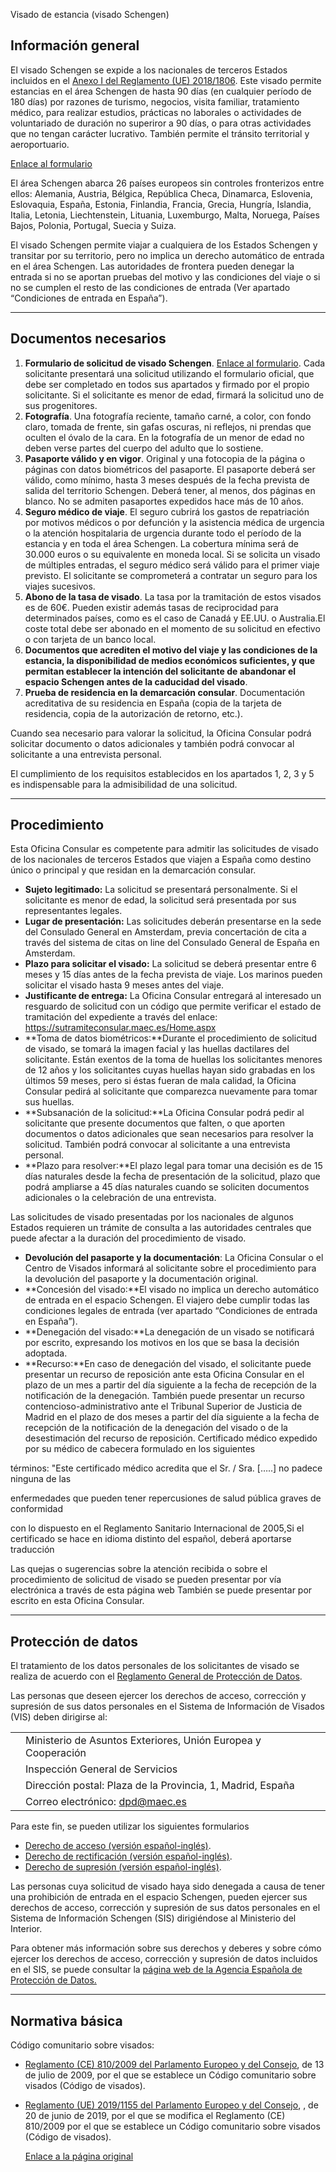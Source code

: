  Visado de estancia (visado Schengen)

  Información general
-------------------

  El visado Schengen se expide a los nacionales de terceros Estados incluidos en el [Anexo I del Reglamento (UE) 2018/1806](https://eur-lex.europa.eu/legal-content/ES/TXT/PDF/?uri=CELEX:32018R1806&from=EN). Este visado permite estancias en el área Schengen de hasta 90 días (en cualquier período de 180 días) por razones de turismo, negocios, visita familiar, tratamiento médico, para realizar estudios, prácticas no laborales o actividades de voluntariado de duración no superiror a 90 días, o para otras actividades que no tengan carácter lucrativo. También permite el tránsito territorial y aeroportuario. 

 [Enlace al formulario](https://www.exteriores.gob.es/DocumentosAuxiliaresSC/Pa%C3%ADses%20Bajos/AMSTERDAM%20%28C%29/impreso%20solicitud%20visado%20Schengen.pdf)

 El área Schengen abarca 26 países europeos sin controles fronterizos entre ellos: Alemania, Austria, Bélgica, República Checa, Dinamarca, Eslovenia, Eslovaquia, España, Estonia, Finlandia, Francia, Grecia, Hungría, Islandia, Italia, Letonia, Liechtenstein, Lituania, Luxemburgo, Malta, Noruega, Países Bajos, Polonia, Portugal, Suecia y Suiza.

 El visado Schengen permite viajar a cualquiera de los Estados Schengen y transitar por su territorio, pero no implica un derecho automático de entrada en el área Schengen. Las autoridades de frontera pueden denegar la entrada si no se aportan pruebas del motivo y las condiciones del viaje o si no se cumplen el resto de las condiciones de entrada (Ver apartado “Condiciones de entrada en España”).

 

---

 Documentos necesarios
---------------------

 1. **Formulario de solicitud de visado Schengen**. [Enlace al formulario](http://www.exteriores.gob.es/Consulados/AMSTERDAM/es/ServiciosConsulares/Tr%c3%a1mites/Visados/Documents/impreso%20solicitud%20visado%20Schengen.pdf). Cada solicitante presentará una solicitud utilizando el formulario oficial, que debe ser completado en todos sus apartados y firmado por el propio solicitante. Si el solicitante es menor de edad, firmará la solicitud uno de sus progenitores.
2. **Fotografía**. Una fotografía reciente, tamaño carné, a color, con fondo claro, tomada de frente, sin gafas oscuras, ni reflejos, ni prendas que oculten el óvalo de la cara. En la fotografía de un menor de edad no deben verse partes del cuerpo del adulto que lo sostiene.
3. **Pasaporte válido y en vigor**. Original y una fotocopia de la página o páginas con datos biométricos del pasaporte. El pasaporte deberá ser válido, como mínimo, hasta 3 meses después de la fecha prevista de salida del territorio Schengen. Deberá tener, al menos, dos páginas en blanco. No se admiten pasaportes expedidos hace más de 10 años.
4. **Seguro médico de viaje**. El seguro cubrirá los gastos de repatriación por motivos médicos o por defunción y la asistencia médica de urgencia o la atención hospitalaria de urgencia durante todo el período de la estancia y en toda el área Schengen. La cobertura mínima será de 30.000 euros o su equivalente en moneda local. Si se solicita un visado de múltiples entradas, el seguro médico será válido para el primer viaje previsto. El solicitante se comprometerá a contratar un seguro para los viajes sucesivos.
5. **Abono de la tasa de visado**. La tasa por la tramitación de estos visados es de 60€. Pueden existir además tasas de reciprocidad para determinados países, como es el caso de Canadá y EE.UU. o Australia.El coste total debe ser abonado en el momento de su solicitud en efectivo o con tarjeta de un banco local.
6. **Documentos que acrediten el motivo del viaje y las condiciones de la estancia, la disponibilidad de medios económicos suficientes, y que permitan establecer la intención del solicitante de abandonar el espacio Schengen antes de la caducidad del visado**.
7. **Prueba de residencia en la demarcación consular**. Documentación acreditativa de su residencia en España (copia de la tarjeta de residencia, copia de la autorización de retorno, etc.).

 Cuando sea necesario para valorar la solicitud, la Oficina Consular podrá solicitar documento o datos adicionales y también podrá convocar al solicitante a una entrevista personal.

 El cumplimiento de los requisitos establecidos en los apartados 1, 2, 3 y 5 es indispensable para la admisibilidad de una solicitud.

 

---

 Procedimiento
-------------

 Esta Oficina Consular es competente para admitir las solicitudes de visado de los nacionales de terceros Estados que viajen a España como destino único o principal y que residan en la demarcación consular.

 * **Sujeto legitimado:** La solicitud se presentará personalmente. Si el solicitante es menor de edad, la solicitud será presentada por sus representantes legales.
* **Lugar de presentación:** Las solicitudes deberán presentarse en la sede del Consulado General en Amsterdam, previa concertación de cita a través del sistema de citas on line del Consulado General de España en Amsterdam.
* **Plazo para solicitar el visado:** La solicitud se deberá presentar entre 6 meses y 15 días antes de la fecha prevista de viaje. Los marinos pueden solicitar el visado hasta 9 meses antes del viaje.
* **Justificante de entrega:** La Oficina Consular entregará al interesado un resguardo de solicitud con un código que permite verificar el estado de tramitación del expediente a través del enlace: <https://sutramiteconsular.maec.es/Home.aspx>
* **Toma de datos biométricos:**Durante el procedimiento de solicitud de visado, se tomará la imagen facial y las huellas dactilares del solicitante. Están exentos de la toma de huellas los solicitantes menores de 12 años y los solicitantes cuyas huellas hayan sido grabadas en los últimos 59 meses, pero si éstas fueran de mala calidad, la Oficina Consular pedirá al solicitante que comparezca nuevamente para tomar sus huellas.
* **Subsanación de la solicitud:**La Oficina Consular podrá pedir al solicitante que presente documentos que falten, o que aporten documentos o datos adicionales que sean necesarios para resolver la solicitud. También podrá convocar al solicitante a una entrevista personal.
* **Plazo para resolver:**El plazo legal para tomar una decisión es de 15 días naturales desde la fecha de presentación de la solicitud, plazo que podrá ampliarse a 45 días naturales cuando se soliciten documentos adicionales o la celebración de una entrevista. 

 Las solicitudes de visado presentadas por los nacionales de algunos Estados requieren un trámite de consulta a las autoridades centrales que puede afectar a la duración del procedimiento de visado.
* **Devolución del pasaporte y la documentación**: La Oficina Consular o el Centro de Visados informará al solicitante sobre el procedimiento para la devolución del pasaporte y la documentación original.
* **Concesión del visado:**El visado no implica un derecho automático de entrada en el espacio Schengen. El viajero debe cumplir todas las condiciones legales de entrada (ver apartado “Condiciones de entrada en España”).
* **Denegación del visado:**La denegación de un visado se notificará por escrito, expresando los motivos en los que se basa la decisión adoptada.
* **Recurso:**En caso de denegación del visado, el solicitante puede presentar un recurso de reposición ante esta Oficina Consular en el plazo de un mes a partir del día siguiente a la fecha de recepción de la notificación de la denegación. También puede presentar un recurso contencioso-administrativo ante el Tribunal Superior de Justicia de Madrid en el plazo de dos meses a partir del día siguiente a la fecha de recepción de la notificación de la denegación del visado o de la desestimación del recurso de reposición.
Certificado médico expedido por su médico de cabecera formulado en los siguientes

términos: "Este certificado médico acredita que el Sr. / Sra. […..] no padece ninguna de las

enfermedades que pueden tener repercusiones de salud pública graves de conformidad

con lo dispuesto en el Reglamento Sanitario Internacional de 2005,Si el certificado se hace en idioma distinto del español, deberá aportarse traducción


  Las quejas o sugerencias sobre la atención recibida o sobre el procedimiento de solicitud de visado se pueden presentar por vía electrónica a través de esta página web También se puede presentar por escrito en esta Oficina Consular. 

 

---

 Protección de datos
-------------------

  El tratamiento de los datos personales de los solicitantes de visado se realiza de acuerdo con el [Reglamento General de Protección de Datos](https://www.boe.es/doue/2016/119/L00001-00088.pdf). 

 Las personas que deseen ejercer los derechos de acceso, corrección y supresión de sus datos personales en el Sistema de Información de Visados (VIS) deben dirigirse al: 

  

|  |  |
| --- | --- |
|  | Ministerio de Asuntos Exteriores, Unión Europea y Cooperación |
|  | Inspección General de Servicios |
|  | Dirección postal: Plaza de la Provincia, 1, Madrid, España |
|  |  Correo electrónico: [dpd@maec.es](mailto:dpd@maec.es) |

 

Para este fin, se pueden utilizar los siguientes formularios

 * [Derecho de acceso (versión español-inglés)](https://www.exteriores.gob.es/Documents/DocumentosSC/Visados/vis-dcho-acceso-es-en.docx).
* [Derecho de rectificación (versión español-inglés)](https://www.exteriores.gob.es/Documents/DocumentosSC/Visados/vis-dcho-rectificacion-es-en.docx).
* [Derecho de supresión (versión español-inglés)](https://www.exteriores.gob.es/Documents/DocumentosSC/Visados/vis-dcho-supresion-es-en.docx).

 Las personas cuya solicitud de visado haya sido denegada a causa de tener una prohibición de entrada en el espacio Schengen, pueden ejercer sus derechos de acceso, corrección y supresión de sus datos personales en el Sistema de Información Schengen (SIS) dirigiéndose al Ministerio del Interior.

  Para obtener más información sobre sus derechos y deberes y sobre cómo ejercer los derechos de acceso, corrección y supresión de datos incluidos en el SIS, se puede consultar la [página web de la Agencia Española de Protección de Datos.](https://www.aepd.es/es/derechos-y-deberes/conoce-tus-derechos/derechos-schengen) 

 

---

 Normativa básica
----------------

 Código comunitario sobre visados:

 * [Reglamento (CE) 810/2009 del Parlamento Europeo y del Consejo](https://eur-lex.europa.eu/legal-content/ES/TXT/PDF/?uri=CELEX:32009R0810&from=ES), de 13 de julio de 2009, por el que se establece un Código comunitario sobre visados (Código de visados).
* [Reglamento (UE) 2019/1155 del Parlamento Europeo y del Consejo](https://eur-lex.europa.eu/legal-content/ES/TXT/PDF/?uri=CELEX:32019R1155&from=ES), , de 20 de junio de 2019, por el que se modifica el Reglamento (CE) 810/2009 por el que se establece un Código comunitario sobre visados (Código de visados).

  [Enlace a la página original](https://www.exteriores.gob.es/Consulados/amsterdam/es/ServiciosConsulares/Paginas/index.aspx?scco=Pa%C3%ADses+Bajos&scd=9&scca=Visados&scs=Visado%20de%20estancia%20%28visado%20Schengen%29)